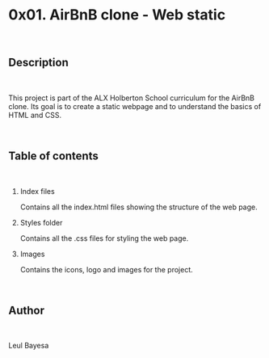 <h1>0x01. AirBnB clone - Web static</h1>
<br>
<h2>Description</h2>
<br>
<p>This project is part of the ALX Holberton School curriculum for the AirBnB clone. Its goal is to create a static webpage and to understand the basics of HTML and CSS.</p>
<br>
<h2>Table of contents</h2>
<br>
<ol>
<li>Index files</li>
<p>Contains all the index.html files showing the structure of the web page.</p>
<li>Styles folder</li>
<p>Contains all the .css files for styling the web page.</p>
<li>Images</li>
<p>Contains the icons, logo and images for the project.</p>
</ol>
<br>
<h2>Author</h2>
<br>
<p>Leul Bayesa</p>
